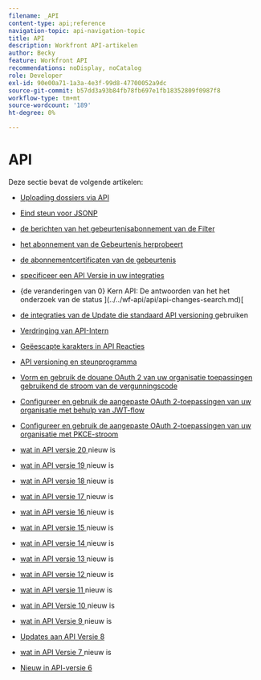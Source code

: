 ```yaml
---
filename: _API
content-type: api;reference
navigation-topic: api-navigation-topic
title: API
description: Workfront API-artikelen
author: Becky
feature: Workfront API
recommendations: noDisplay, noCatalog
role: Developer
exl-id: 90e00a71-1a3a-4e3f-99d8-47700052a9dc
source-git-commit: b57dd3a93b84fb78fb697e1fb18352809f0987f8
workflow-type: tm+mt
source-wordcount: '189'
ht-degree: 0%

---
```


# API

Deze sectie bevat de volgende artikelen:

* [ Uploading dossiers via API ](../../wf-api/api/uploading-files-api.md)
* [ Eind steun voor JSONP ](../../wf-api/api/ending-support-jsonp.md)
* [ de berichten van het gebeurtenisabonnement van de Filter ](../../wf-api/api/filter-event-sub-messages.md)
* [ het abonnement van de Gebeurtenis herprobeert ](../../wf-api/api/event-sub-retries.md)
* [ de abonnementcertificaten van de gebeurtenis ](../../wf-api/api/event-sub-certs.md)
* [ specificeer een API Versie in uw integraties ](../../wf-api/api/specify-api-version-integrations.md)

* {de veranderingen van 0} Kern API: De antwoorden van het het onderzoek van de status ](../../wf-api/api/api-changes-search.md)[
* [ de integraties van de Update die standaard API versioning ](../../wf-api/api/update-default-api-versioning.md) gebruiken
* [ Verdringing van API-Intern ](../../wf-api/api/deprecation-api-internal.md)
* [ Geëescapte karakters in API Reacties ](../../wf-api/api/escaped-characters-api.md)
* [ API versioning en steunprogramma ](../../wf-api/api/api-version-support-schedule.md)
* [Vorm en gebruik de douane OAuth 2 van uw organisatie toepassingen gebruikend de stroom van de vergunningscode](../../wf-api/api/oauth-app-code-token-flow.md)
* [Configureer en gebruik de aangepaste OAuth 2-toepassingen van uw organisatie met behulp van JWT-flow](../../wf-api/api/oauth-app-jwt-flow.md)
* [Configureer en gebruik de aangepaste OAuth 2-toepassingen van uw organisatie met PKCE-stroom](../../wf-api/api/oauth-app-pkce-flow.md)
* [ wat in API versie 20 ](../../wf-api/api/new-api-version-20.md) nieuw is
* [ wat in API versie 19 ](../../wf-api/api/new-api-version-19.md) nieuw is
* [ wat in API versie 18 ](../../wf-api/api/new-api-version-18.md) nieuw is
* [ wat in API versie 17 ](../../wf-api/api/new-api-version-17.md) nieuw is
* [ wat in API versie 16 ](../../wf-api/api/new-api-version-16.md) nieuw is
* [ wat in API versie 15 ](../../wf-api/api/new-api-version-15.md) nieuw is
* [ wat in API versie 14 ](../../wf-api/api/new-api-version-14.md) nieuw is
* [ wat in API versie 13 ](../../wf-api/api/new-api-version-13.md) nieuw is
* [ wat in API versie 12 ](../../wf-api/api/new-api-version-12.md) nieuw is
* [ wat in API versie 11 ](../../wf-api/api/new-api-version-11.md) nieuw is
* [ wat in API Versie 10 ](../../wf-api/api/new-api-version-10.md) nieuw is
* [ wat in API Versie 9 ](../../wf-api/api/new-api-version-9.md) nieuw is
* [ Updates aan API Versie 8 ](../../wf-api/api/new-api-version-8-updates.md)
* [ wat in API Versie 7 ](../../wf-api/api/new-api-version-7.md) nieuw is
* [Nieuw in API-versie 6](../../wf-api/api/new-api-version-6.md)
